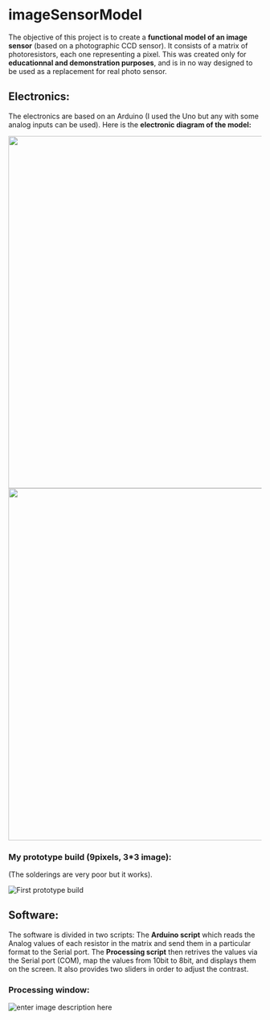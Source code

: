 # imageSensorModel

The objective of this project is to create a **functional model of an image sensor** (based on a photographic CCD sensor). It consists of a matrix of photoresistors, each one representing a pixel.
This was created only for **educationnal and demonstration purposes**, and is in no way designed to be used as a replacement for real photo sensor.

## Electronics:
The electronics are based on an Arduino (I used the Uno but any with some analog inputs can be used). Here is the **electronic diagram of the model:**

<img src="https://raw.githubusercontent.com/nohehf/imageSensorModel/main/images/schema_bb.png" width="700" height="700" /> 
<img src="https://raw.githubusercontent.com/nohehf/imageSensorModel/main/images/schema.png" width="700" height="700" />

### My prototype build (9pixels, 3*3 image):
(The solderings are very poor but it works).

![First prototype build](https://raw.githubusercontent.com/nohehf/imageSensorModel/main/images/crappyPrototypeResized.jpg)
## Software:
The software is divided in two scripts: The **Arduino script** which reads the Analog values of each resistor in the matrix and send them in a particular format to the Serial port.
The **Processing script** then retrives the values via the Serial port (COM), map the values from 10bit to 8bit, and displays them on the screen. It also provides two sliders in order to adjust the contrast.

### Processing window:
![enter image description here](https://raw.githubusercontent.com/nohehf/imageSensorModel/main/images/softwareScreenshot.png)

